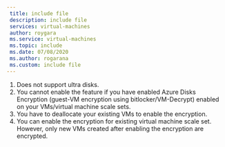 ```yaml
---
 title: include file
 description: include file
 services: virtual-machines
 author: roygara
 ms.service: virtual-machines
 ms.topic: include
 ms.date: 07/08/2020
 ms.author: rogarana
 ms.custom: include file
---
```

1. Does not support ultra disks.
1. You cannot enable the feature if you have enabled Azure Disks Encryption (guest-VM encryption using bitlocker/VM-Decrypt) enabled on your VMs/virtual machine scale sets.
1. You have to deallocate your existing VMs to enable the encryption.
1. You can enable the encryption for existing virtual machine scale set. However, only new VMs created after enabling the encryption are encrypted.